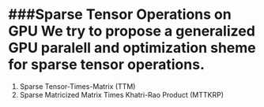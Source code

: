 ###Sparse Tensor Operations on GPU
We try to propose a generalized GPU paralell and optimization sheme for sparse tensor operations.
=============
  1. Sparse Tensor-Times-Matrix (TTM)
  2. Sparse Matricized Matrix Times Khatri-Rao Product (MTTKRP) 
  

